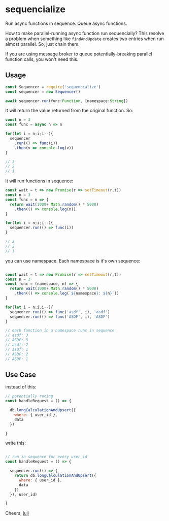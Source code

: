 
# sequencialize

Run async functions in sequence. Queue async functions.

How to make parallel-running async function run sequencially?
This resolve a problem when something like `findAndUpdate` creates two entries when run almost parallel.
So, just chain them.

If you are using message broker to queue potentially-breaking parallel function calls, you won't need this.

## Usage
```js
const Sequencer = require('sequencialize')
const sequencer = new Sequencer()

await sequencer.run(func:Function, [namespace:String])
```

It will return the value returned from the original function. So:
```js
const n = 3
const func = async n => n

for(let i = n;i;i--){
  sequencer
    .run(() => func(i))
    .then(v => console.log(v))
}

// 3
// 2
// 1

```

It will run functions in sequence:
```js
const wait = t => new Promise(r => setTimeout(r,t))
const n = 3
const func = n => {
  return wait(1000+ Math.random() * 5000)
    .then(() => console.log(n))
}

for(let i = n;i;i--){
  sequencer.run(() => func(i))
}

// 3
// 2
// 1

```

you can use namespace. Each namespace is it's own sequence:
```js

const wait = t => new Promise(r => setTimeout(r,t))
const n = 3
const func = (namespace, n) => {
  return wait(1000+ Math.random() * 5000)
    .then(() => console.log(`${namespace}: ${n}`))
}

for(let i = n;i;i--){
  sequencer.run(() => func('asdf', i), 'asdf')
  sequencer.run(() => func('ASDF', i), 'ASDF')
}

// each function in a namespace runs in sequence
// asdf: 3
// ASDF: 3
// asdf: 2
// asdf: 1
// ASDF: 2
// ASDF: 1

```

## Use Case

instead of this:
```js
// potentially racing
const handleRequest = () => {

  db.longCalculationAndUpsert({
    where: { user_id },
    data
  })

}
```

write this:
```js

// run in sequence for every user_id
const handleRequest = () => {

  sequencer.run(() => {
    return db.longCalculationAndUpsert({
      where: { user_id },
      data
    })
  }), user_id)

}
```

Cheers,
[juji](https://jujiyangasli.com)
